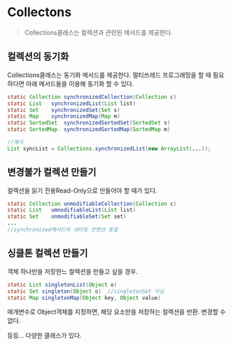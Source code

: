# Collectons

> Collections클래스는 컬렉션과 관련된 메서드를 제공한다.

## 컬렉션의 동기화
Collections클래스는 동기화 메서드를 제공한다.
멀티쓰레드 프로그래밍을 할 때 필요하다면 아래 메서드들을 이용해 동기화 할 수 있다.
```java
static Collection synchronizedCollection(Collection c)
static List	  synchronizedList(List list)
static Set	  synchronizedSet(Set s)
static Map	  synchronizedMap(Map m)
static SortedSet  synchronizedSortedSet(SortedSet s)
static SortedMap  synchronizedSortedMap(SortedMap m)

//예시
List syncList = Collections.synchronizedList(new ArrayList(...));
```

## 변경불가 컬렉션 만들기
컬렉션을 읽기 전용Read-Only으로 만들어야 할 때가 있다. 

```java
static Collection unmodifiableCollection(Collection c)
static List	  umnodifiableList(List list)
static Set 	  unmodifiableSet(Set set)
...
//synchronized메서드와 네이밍 컨벤션 동일
```

## 싱클톤 컬렉션 만들기
객체 하나만을 저장한느 컬렉션을 만들고 싶을 경우.

```java
static List singletonList(Object o)
static Set singleton(Object o)	//singletonSet 아님
static Map singletonMap(Object key, Object value)
```
매개변수로 Object객체를 지정하면, 해당 요소만을 저장하는 컬렉션을 반환. 변경할 수 없다.

등등...
다양한 클래스가 있다.
